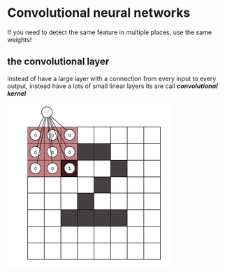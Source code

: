 # Convolutional neural networks

 If you need to detect the same feature in multiple places, use the same weights!

## the convolutional layer

instead of have a large layer with a connection from every input to every output, instead have a lots of small linear layers its are call 
***convolutional kernel*** 

![convolutional kerner](/images/convolutkernel.png)


